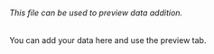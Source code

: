 ###### This file can be used to preview data addition.

You can add your data here and use the preview tab. 